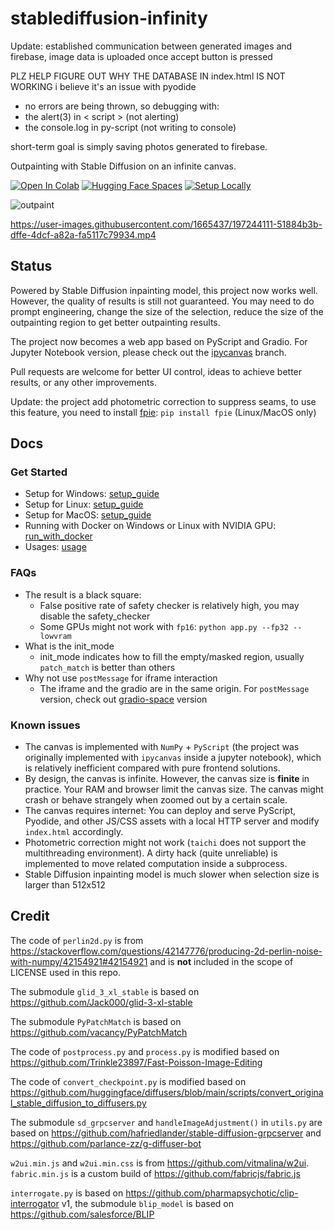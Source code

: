 # stablediffusion-infinity
Update:
established communication between generated images and firebase, image data is uploaded once accept button is pressed 


PLZ HELP FIGURE OUT WHY THE DATABASE IN index.html IS NOT WORKING
i believe it's an issue with pyodide 
- no errors are being thrown, so debugging with:
- the alert(3) in < script > (not alerting)
- the console.log in py-script  (not writing to console)

short-term goal is simply saving photos generated to firebase.




Outpainting with Stable Diffusion on an infinite canvas.

[![Open In Colab](https://colab.research.google.com/assets/colab-badge.svg)](https://colab.research.google.com/github/lkwq007/stablediffusion-infinity/blob/master/stablediffusion_infinity_colab.ipynb)
[![Hugging Face Spaces](https://img.shields.io/badge/%F0%9F%A4%97%20Hugging%20Face-Spaces-blue)](https://huggingface.co/spaces/lnyan/stablediffusion-infinity)
[![Setup Locally](https://img.shields.io/badge/%F0%9F%96%A5%EF%B8%8F%20Setup-Locally-blue)](https://github.com/lkwq007/stablediffusion-infinity/blob/master/docs/setup_guide.md)

![outpaint](https://user-images.githubusercontent.com/1665437/197257616-82c1e58f-7463-4896-8345-6750a828c844.png)

https://user-images.githubusercontent.com/1665437/197244111-51884b3b-dffe-4dcf-a82a-fa5117c79934.mp4

## Status

Powered by Stable Diffusion inpainting model, this project now works well. However, the quality of results is still not guaranteed.
You may need to do prompt engineering, change the size of the selection, reduce the size of the outpainting region to get better outpainting results. 

The project now becomes a web app based on PyScript and Gradio. For Jupyter Notebook version, please check out the [ipycanvas](https://github.com/lkwq007/stablediffusion-infinity/tree/ipycanvas) branch. 

Pull requests are welcome for better UI control, ideas to achieve better results, or any other improvements.

Update: the project add photometric correction to suppress seams, to use this feature, you need to install [fpie](https://github.com/Trinkle23897/Fast-Poisson-Image-Editing): `pip install fpie` (Linux/MacOS only)

## Docs

### Get Started

- Setup for Windows: [setup_guide](./docs/setup_guide.md#windows)
- Setup for Linux: [setup_guide](./docs/setup_guide.md#linux)
- Setup for MacOS: [setup_guide](./docs/setup_guide.md#macos)
- Running with Docker on Windows or Linux with NVIDIA GPU: [run_with_docker](./docs/run_with_docker.md)
- Usages: [usage](./docs/usage.md)

### FAQs

- The result is a black square: 
  - False positive rate of safety checker is relatively high, you may disable the safety_checker
  - Some GPUs might not work with `fp16`: `python app.py --fp32 --lowvram`
- What is the init_mode
  - init_mode indicates how to fill the empty/masked region, usually `patch_match` is better than others
- Why not use `postMessage` for iframe interaction
  - The iframe and the gradio are in the same origin. For `postMessage` version, check out [gradio-space](https://github.com/lkwq007/stablediffusion-infinity/tree/gradio-space) version

### Known issues

- The canvas is implemented with `NumPy` + `PyScript` (the project was originally implemented with `ipycanvas` inside a jupyter notebook), which is relatively inefficient compared with pure frontend solutions. 
- By design, the canvas is infinite. However, the canvas size is **finite** in practice. Your RAM and browser limit the canvas size. The canvas might crash or behave strangely when zoomed out by a certain scale. 
- The canvas requires internet: You can deploy and serve PyScript, Pyodide, and other JS/CSS assets with a local HTTP server and modify `index.html` accordingly. 
- Photometric correction might not work (`taichi` does not support the multithreading environment). A dirty hack (quite unreliable) is implemented to move related computation inside a subprocess. 
- Stable Diffusion inpainting model is much slower when selection size is larger than 512x512

## Credit

The code of `perlin2d.py` is from https://stackoverflow.com/questions/42147776/producing-2d-perlin-noise-with-numpy/42154921#42154921 and is **not** included in the scope of LICENSE used in this repo.

The submodule `glid_3_xl_stable` is based on https://github.com/Jack000/glid-3-xl-stable 

The submodule `PyPatchMatch` is based on https://github.com/vacancy/PyPatchMatch

The code of `postprocess.py` and `process.py` is modified based on https://github.com/Trinkle23897/Fast-Poisson-Image-Editing

The code of `convert_checkpoint.py` is modified based on https://github.com/huggingface/diffusers/blob/main/scripts/convert_original_stable_diffusion_to_diffusers.py

The submodule `sd_grpcserver` and `handleImageAdjustment()` in `utils.py` are based on https://github.com/hafriedlander/stable-diffusion-grpcserver and https://github.com/parlance-zz/g-diffuser-bot

`w2ui.min.js` and `w2ui.min.css` is from https://github.com/vitmalina/w2ui. `fabric.min.js` is a custom build of https://github.com/fabricjs/fabric.js

`interrogate.py` is based on https://github.com/pharmapsychotic/clip-interrogator v1, the submodule `blip_model` is based on https://github.com/salesforce/BLIP 
